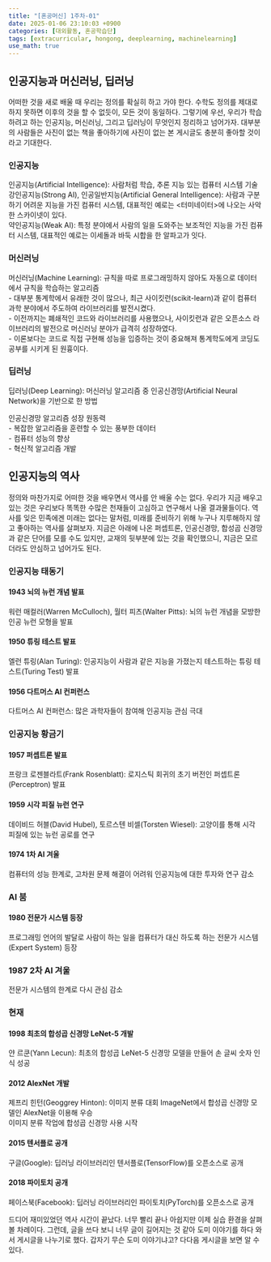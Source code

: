 ```yaml
---
title: "[혼공머신] 1주차-01"
date: 2025-01-06 23:10:03 +0900
categories: [대외활동, 혼공학습단]
tags: [extracurricular, hongong, deeplearning, machinelearning]
use_math: true
---
```

## 인공지능과 머신러닝, 딥러닝
어떠한 것을 새로 배울 때 우리는 정의를 확실히 하고 가야 한다. 수학도 정의를 제대로 하지 못하면 이후의 것을 할 수 없듯이, 모든 것이 동일하다. 그렇기에 우선, 우리가 학습하려고 하는 인공지능, 머신러닝, 그리고 딥러닝이 무엇인지 정리하고 넘어가자. 대부분의 사람들은 사진이 없는 책을 좋아하기에 사진이 없는 본 게시글도 충분히 좋아할 것이라고 기대한다.

### 인공지능
인공지능(Artificial Intelligence): 사람처럼 학습, 추론 지능 있는 컴퓨터 시스템 기술  
강인공지능(Strong AI), 인공일반지능(Artificial General Intelligence): 사람과 구분하기 어려운 지능을 가진 컴퓨터 시스템, 대표적인 예로는 <터미네이터>에 나오는 사악한 스카이넷이 있다.  
약인공지능(Weak AI): 특정 분야에서 사람의 일을 도와주는 보조적인 지능을 가진 컴퓨터 시스템, 대표적인 예로는 이세돌과 바둑 시합을 한 알파고가 잇다.

### 머신러닝
머신러닝(Machine Learning): 규칙을 따로 프로그래밍하지 않아도 자동으로 데이터에서 규칙을 학습하는 알고리즘  
\- 대부분 통계학에서 유래한 것이 많으나, 최근 사이킷런(scikit-learn)과 같이 컴퓨터 과학 분야에서 주도하여 라이브러리를 발전시켰다.  
\- 이전까지는 폐쇄적인 코드와 라이브러리를 사용했으나, 사이킷런과 같은 오픈소스 라이브러리의 발전으로 머신러닝 분야가 급격히 성장하였다.  
\- 이론보다는 코드로 직접 구현해 성능을 입증하는 것이 중요해져 통계학도에게 코딩도 공부를 시키게 된 원흉이다.

### 딥러닝
딥러닝(Deep Learning): 머신러닝 알고리즘 중 인공신경망(Artificial Neural Network)을 기반으로 한 방법  

인공신경망 알고리즘 성장 원동력  
\- 복잡한 알고리즘을 훈련할 수 있는 풍부한 데이터  
\- 컴퓨터 성능의 향상  
\- 혁신적 알고리즘 개발  

## 인공지능의 역사
정의와 마찬가지로 어떠한 것을 배우면서 역사를 안 배울 수는 없다. 우리가 지금 배우고 있는 것은 우리보다 똑똑한 수많은 천재들이 고심하고 연구해서 나올 결과물들이다. 역사를 잊은 민족에겐 미래는 없다는 말처럼, 미래를 준비하기 위해 누구나 지루해하지 않고 좋아하는 역사를 살펴보자. 지금은 아래에 나온 퍼셉트론, 인공신경망, 합성곱 신경망과 같은 단어를 모를 수도 있지만, 교재의 뒷부분에 있는 것을 확인했으니, 지금은 모르더라도 안심하고 넘어가도 된다.

### 인공지능 태동기
#### 1943 뇌의 뉴런 개념 발표
워런 매컬러(Warren McCulloch), 월터 피츠(Walter Pitts): 뇌의 뉴런 개념을 모방한 인공 뉴런 모형을 발표

#### 1950 튜링 테스트 발표
엘런 튜링(Alan Turing): 인공지능이 사람과 같은 지능을 가졌는지 테스트하는 튜링 테스트(Turing Test) 발표

#### 1956 다트머스 AI 컨퍼런스
다트머스 AI 컨퍼런스: 많은 과학자들이 참여해 인공지능 관심 극대

### 인공지능 황금기
#### 1957 퍼셉트론 발표
프랑크 로젠블라트(Frank Rosenblatt): 로지스틱 회귀의 초기 버전인 퍼셉트론(Perceptron) 발표

#### 1959 시각 피질 뉴런 연구
데이비드 허블(David Hubel), 토르스텐 비셀(Torsten Wiesel): 고양이를 통해 시각 피질에 있는 뉴런 공로를 연구

#### 1974 1차 AI 겨울
컴퓨터의 성능 한계로, 고차원 문제 해결이 어려워 인공지능에 대한 투자와 연구 감소

### AI 붐
#### 1980 전문가 시스템 등장
프로그래밍 언어의 발달로 사람이 하는 일을 컴퓨터가 대신 하도록 하는 전문가 시스템(Expert System) 등장

### 1987 2차 AI 겨울
전문가 시스템의 한계로 다시 관심 감소

### 현재
#### 1998 최초의 합성곱 신경망 LeNet-5 개발
얀 르쿤(Yann Lecun): 최초의 합성곱 LeNet-5 신경망 모델을 만들어 손 글씨 숫자 인식 성공

#### 2012 AlexNet 개발
제프리 힌턴(Geoggrey Hinton): 이미지 분류 대회 ImageNet에서 합성곱 신경망 모델인 AlexNet을 이용해 우승  
이미지 분류 작업에 합성곱 신경망 사용 시작

#### 2015 텐서플로 공개
구글(Google): 딥러닝 라이브러리인 텐서플로(TensorFlow)를 오픈소스로 공개

#### 2018 파이토치 공개
페이스북(Facebook): 딥러닝 라이브러리인 파이토치(PyTorch)를 오픈소스로 공개

드디어 재미있었던 역사 시간이 끝났다. 너무 빨리 끝나 아쉽지만 이제 실습 환경을 살펴볼 차례이다. 그런데, 글을 쓰다 보니 너무 글이 길어지는 것 같아 도미 이야기를 하다 와서 게시글을 나누기로 했다. 갑자기 무슨 도미 이야기냐고? 다다음 게시글을 보면 알 수 있다.